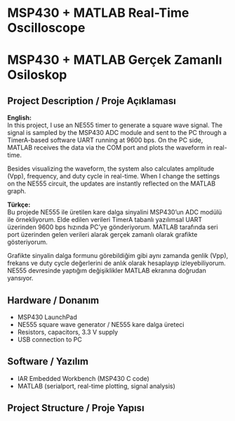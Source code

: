 # MSP430 + MATLAB Real-Time Oscilloscope  
# MSP430 + MATLAB Gerçek Zamanlı Osiloskop  

## Project Description / Proje Açıklaması  

**English:**  
In this project, I use an NE555 timer to generate a square wave signal. The signal is sampled by the MSP430 ADC module and sent to the PC through a TimerA-based software UART running at 9600 bps. On the PC side, MATLAB receives the data via the COM port and plots the waveform in real-time.  

Besides visualizing the waveform, the system also calculates amplitude (Vpp), frequency, and duty cycle in real-time. When I change the settings on the NE555 circuit, the updates are instantly reflected on the MATLAB graph.  

**Türkçe:**  
Bu projede NE555 ile üretilen kare dalga sinyalini MSP430’un ADC modülü ile örnekliyorum. Elde edilen verileri TimerA tabanlı yazılımsal UART üzerinden 9600 bps hızında PC’ye gönderiyorum. MATLAB tarafında seri port üzerinden gelen verileri alarak gerçek zamanlı olarak grafikte gösteriyorum.  

Grafikte sinyalin dalga formunu görebildiğim gibi aynı zamanda genlik (Vpp), frekans ve duty cycle değerlerini de anlık olarak hesaplayıp izleyebiliyorum. NE555 devresinde yaptığım değişiklikler MATLAB ekranına doğrudan yansıyor.  

## Hardware / Donanım  

- MSP430 LaunchPad  
- NE555 square wave generator / NE555 kare dalga üreteci  
- Resistors, capacitors, 3.3 V supply  
- USB connection to PC  

## Software / Yazılım  

- IAR Embedded Workbench (MSP430 C code)  
- MATLAB (serialport, real-time plotting, signal analysis)  

## Project Structure / Proje Yapısı  

